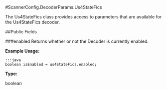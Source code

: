 #ScannerConfig.DecoderParams.Us4StateFics

The Us4StateFics class provides access to parameters that are available for the Us4StateFics decoder.

##Public Fields

###enabled
Returns whether or not the Decoder is currently enabled.

**Example Usage:**

    :::java
    boolean isEnabled = us4StateFics.enabled;


**Type:**

boolean

